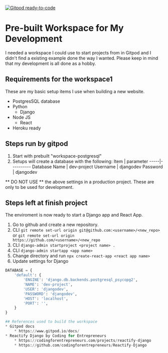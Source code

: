 [![Gitpod ready-to-code](https://img.shields.io/badge/Gitpod-ready--to--code-blue?logo=gitpod)](https://gitpod.io/#https://github.com/sizhky/sample-django-project/)

# Pre-built Workspace for My Development
I needed a workspace I could use to start projects from in Gitpod and I didn't find a existing example done the way I wanted. Please keep in mind that my development is all done as a hobby.

## Requirements for the workspace1

These are my basic setup items I use when building a new website.

* PostgresSQL database
* Python
    * Django
* Node JS
    * React
* Heroku ready

## Steps run by gitpod

1. Start with prebuilt "workspace-postgresql"
1. Setups will create a database with the following:
    Item | parameter
    -----|----------
    Database Name | dev-project
    Username | djangodev
    Password | djangodev

** DO NOT USE ** the above settings in a production project. These are only to be used for development.


## Steps left at finish project
The enviroment is now ready to start a Django app and React App.
1. Go to github and create a new repository.
1. CLI `git remote set-url origin git@github.com:<username>/<new_repo>` or `git remote set-url origin https://github.com/<username>/<new_repo`
1. CLI `django-admin startproject <project name> .`
1. CLI `django-admin startapp <app name>`
1. Change directory <project name> and run `npx create-react-app <react app name>`
1. Update settings for Django
```Python
DATABASE = {
    'default': {
        'ENGINE': 'django.db.backends.postgresql_psycopg2',
        'NAME': 'dev-project',
        'USER': 'djangodev',
        'PASSWORD': 'djangodev',
        'HOST': 'localhost',
        'PORT': '',
    }
}

## References used to build the workspace
* Gitpod docs
    * https://www.gitpod.io/docs/
* Reactify Django by Coding for Entrepreneurs
    * https://codingforentrepreneurs.com/projects/reactify-django
    * https://github.com/codingforentrepreneurs/Reactify-Django


